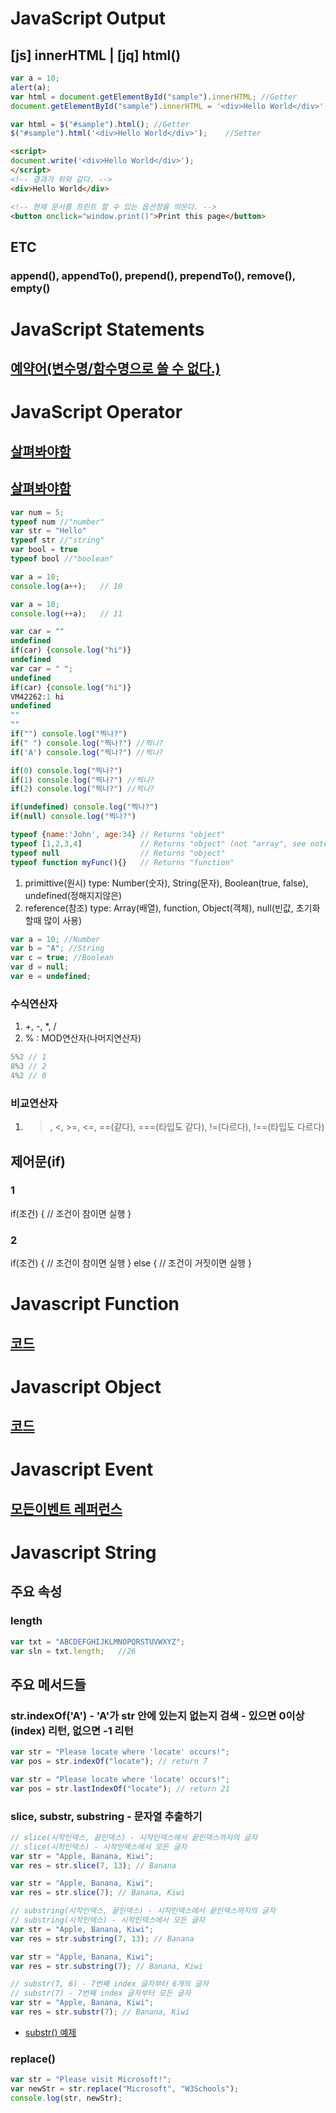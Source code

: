 # JavaScript Output
## [js] innerHTML | [jq] html()
```js
var a = 10;
alert(a);
var html = document.getElementById("sample").innerHTML; //Getter
document.getElementById("sample").innerHTML = '<div>Hello World</div>'; //Setter

var html = $("#sample").html();	//Getter
$("#sample").html('<div>Hello World</div>');	//Setter
```
```html
<script>
document.write('<div>Hello World</div>');
</script>
<!-- 결과가 위와 같다. -->
<div>Hello World</div>

<!-- 현재 문서를 프린트 할 수 있는 옵션창을 띄운다. -->
<button onclick="window.print()">Print this page</button>
```

## ETC
### append(), appendTo(), prepend(), prependTo(), remove(), empty()


# JavaScript Statements
## [예약어(변수명/함수명으로 쓸 수 없다.)](https://www.w3schools.com/js/js_statements.asp)

# JavaScript Operator
## [살펴봐야함](https://www.w3schools.com/js/js_operators.asp)
## [살펴봐야함](https://www.w3schools.com/js/js_arithmetic.asp)

```js
var num = 5;
typeof num //"number"
var str = "Hello"
typeof str //"string"
var bool = true
typeof bool //"boolean"

var a = 10;
console.log(a++);	// 10

var a = 10;
console.log(++a);	// 11

var car = ""
undefined
if(car) {console.log("hi")}
undefined
var car = " ";
undefined
if(car) {console.log("hi")}
VM42262:1 hi
undefined
""
""
if("") console.log("찍나?")
if(" ") console.log("찍나?") //찍나?
if('A') console.log("찍나?") //찍나?

if(0) console.log("찍나?")
if(1) console.log("찍나?") //찍나?
if(2) console.log("찍나?") //찍나?

if(undefined) console.log("찍나?")
if(null) console.log("찍나?")

typeof {name:'John', age:34} // Returns "object"
typeof [1,2,3,4]             // Returns "object" (not "array", see note below)
typeof null                  // Returns "object"
typeof function myFunc(){}   // Returns "function"
```
1. primittive(원시) type: Number(숫자), String(문자), Boolean(true, false), undefined(정해지지않은)
2. reference(참조) type: Array(배열), function, Object(객체), null(빈값, 초기화할때 많이 사용)
```js
var a = 10; //Number
var b = "A"; //String
var c = true; //Boolean
var d = null;
var e = undefined;
```

### 수식연산자
1. +, -, *, /
2. % : MOD연산자(나머지연산자)
```js
5%2 // 1
8%3 // 2
4%2 // 0
```
### 비교연산자
1. >, <, >=, <=, ==(같다), ===(타입도 같다), !=(다르다), !==(타입도 다르다)

## 제어문(if)
### 1
if(조건) {
	// 조건이 참이면 실행
}

### 2
if(조건) {
	// 조건이 참이면 실행
}
else {
	// 조건이 거짓이면 실행
}


# Javascript Function
## [코드](./html/30.function.html) 

# Javascript Object
## [코드](./html/31.object.html) 

# Javascript Event
## [모든이벤트 레퍼런스](https://www.w3schools.com/jsref/dom_obj_event.asp)

# Javascript String
## 주요 속성
### length
```js
var txt = "ABCDEFGHIJKLMNOPQRSTUVWXYZ";
var sln = txt.length;	//26
```
## 주요 메서드들
### str.indexOf('A') - 'A'가 str 안에 있는지 없는지 검색 - 있으면 0이상(index) 리턴, 없으면 -1 리턴
```js
var str = "Please locate where 'locate' occurs!";
var pos = str.indexOf("locate"); // return 7

var str = "Please locate where 'locate' occurs!";
var pos = str.lastIndexOf("locate"); // return 21
```

### slice, substr, substring - 문자열 추출하기

```js
// slice(시작인덱스, 끝인덱스) - 시작인덱스에서 끝인덱스까지의 글자
// slice(시작인덱스) - 시작인덱스에서 모든 글자
var str = "Apple, Banana, Kiwi";
var res = str.slice(7, 13); // Banana

var str = "Apple, Banana, Kiwi";
var res = str.slice(7); // Banana, Kiwi

// substring(시작인덱스, 끝인덱스) - 시작인덱스에서 끝인덱스까지의 글자
// substring(시작인덱스) - 시작인덱스에서 모든 글자
var str = "Apple, Banana, Kiwi";
var res = str.substring(7, 13); // Banana

var str = "Apple, Banana, Kiwi";
var res = str.substring(7); // Banana, Kiwi

// substr(7, 6) - 7번째 index 글자부터 6개의 글자
// substr(7) - 7번째 index 글자부터 모든 글자
var str = "Apple, Banana, Kiwi";
var res = str.substr(7); // Banana, Kiwi
```
- [substr() 예제](./html/32.substr.html)

### replace()
```js
var str = "Please visit Microsoft!";
var newStr = str.replace("Microsoft", "W3Schools");
console.log(str, newStr);
```